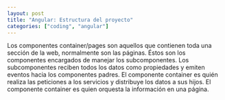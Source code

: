 ```yaml
---
layout: post
title: "Angular: Estructura del proyecto"
categories: ["coding", "angular"]
---
```


Los componentes container/pages son aquellos que contienen toda una sección de la web, normalmente son las páginas.<!--more--> Éstos son los componentes encargados de manejar los subcomponentes. Los subcomponentes reciben todos los datos como propiedades y emiten eventos hacia los componentes padres. El componente container es quién realiza las peticiones a los servicios y distribuye los datos a sus hijos. El componente container es quien orquesta la información en una página.
